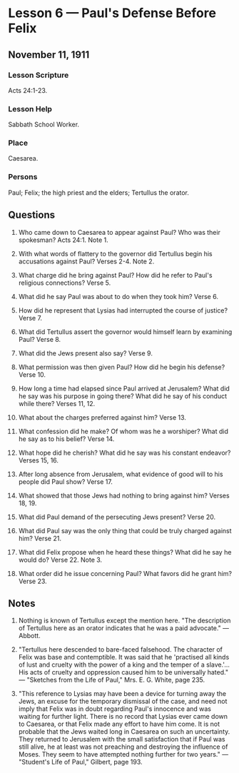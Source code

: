 # Lesson 6 — Paul's Defense Before Felix

## November 11, 1911

### Lesson Scripture
Acts 24:1-23.

### Lesson Help
Sabbath School Worker.

### Place
Caesarea.

### Persons
Paul; Felix; the high priest and the elders; Tertullus the orator.

## Questions

1. Who came down to Caesarea to appear against Paul? Who was their spokesman? Acts 24:1. Note 1.

2. With what words of flattery to the governor did Tertullus begin his accusations against Paul? Verses 2-4. Note 2.

3. What charge did he bring against Paul? How did he refer to Paul's religious connections? Verse 5.

4. What did he say Paul was about to do when they took him? Verse 6.

5. How did he represent that Lysias had interrupted the course of justice? Verse 7.

6. What did Tertullus assert the governor would himself learn by examining Paul? Verse 8.

7. What did the Jews present also say? Verse 9.

8. What permission was then given Paul? How did he begin his defense? Verse 10.

9. How long a time had elapsed since Paul arrived at Jerusalem? What did he say was his purpose in going there? What did he say of his conduct while there? Verses 11, 12.

10. What about the charges preferred against him? Verse 13.

11. What confession did he make? Of whom was he a worshiper? What did he say as to his belief? Verse 14.

12. What hope did he cherish? What did he say was his constant endeavor? Verses 15, 16.

13. After long absence from Jerusalem, what evidence of good will to his people did Paul show? Verse 17.

14. What showed that those Jews had nothing to bring against him? Verses 18, 19.

15. What did Paul demand of the persecuting Jews present? Verse 20.

16. What did Paul say was the only thing that could be truly charged against him? Verse 21.

17. What did Felix propose when he heard these things? What did he say he would do? Verse 22. Note 3.

18. What order did he issue concerning Paul? What favors did he grant him? Verse 23.

## Notes

1. Nothing is known of Tertullus except the mention here. "The description of Tertullus here as an orator indicates that he was a paid advocate." — Abbott.

2. "Tertullus here descended to bare-faced falsehood. The character of Felix was base and contemptible. It was said that he 'practised all kinds of lust and cruelty with the power of a king and the temper of a slave.'... His acts of cruelty and oppression caused him to be universally hated." — "Sketches from the Life of Paul," Mrs. E. G. White, page 235.

3. "This reference to Lysias may have been a device for turning away the Jews, an excuse for the temporary dismissal of the case, and need not imply that Felix was in doubt regarding Paul's innocence and was waiting for further light. There is no record that Lysias ever came down to Caesarea, or that Felix made any effort to have him come. It is not probable that the Jews waited long in Caesarea on such an uncertainty. They returned to Jerusalem with the small satisfaction that if Paul was still alive, he at least was not preaching and destroying the influence of Moses. They seem to have attempted nothing further for two years." — "Student's Life of Paul," Gilbert, page 193.